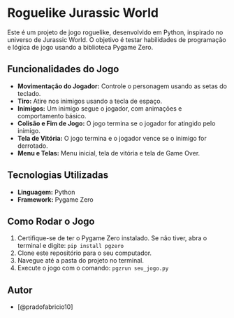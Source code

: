 # Roguelike Jurassic World

Este é um projeto de jogo roguelike, desenvolvido em Python, inspirado no universo de Jurassic World. O objetivo é testar habilidades de programação e lógica de jogo usando a biblioteca Pygame Zero.

## Funcionalidades do Jogo
- **Movimentação do Jogador:** Controle o personagem usando as setas do teclado.
- **Tiro:** Atire nos inimigos usando a tecla de espaço.
- **Inimigos:** Um inimigo segue o jogador, com animações e comportamento básico.
- **Colisão e Fim de Jogo:** O jogo termina se o jogador for atingido pelo inimigo.
- **Tela de Vitória:** O jogo termina e o jogador vence se o inimigo for derrotado.
- **Menu e Telas:** Menu inicial, tela de vitória e tela de Game Over.

## Tecnologias Utilizadas
- **Linguagem:** Python
- **Framework:** Pygame Zero

## Como Rodar o Jogo
1. Certifique-se de ter o Pygame Zero instalado. Se não tiver, abra o terminal e digite:
`pip install pgzero`
2. Clone este repositório para o seu computador.
3. Navegue até a pasta do projeto no terminal.
4. Execute o jogo com o comando:
`pgzrun seu_jogo.py`

## Autor
- [@pradofabricio10]
